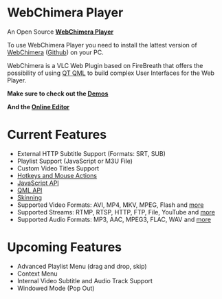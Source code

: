 WebChimera Player
==============

An Open Source <b><a href="https://www.webchimera.org/" target="_blank">WebChimera Player</a></b>

To use WebChimera Player you need to install the lattest version of <a href="http://sourceforge.net/projects/webchimera/" target="_blank">WebChimera</a> (<a href="https://github.com/RSATom/WebChimera" target="_blank">Github</a>) on your PC.

WebChimera is a VLC Web Plugin based on FireBreath that offers the possibility of using <a href="http://qt-project.org/" target="_blank">QT QML</a> to build complex User Interfaces for the Web Player.

<b>Make sure to check out the <a href="http://www.webchimera.org/demos/" target="_blank">Demos</a></b>

<b>And the <a href="http://editor.webchimera.org/default_skin" target="_blank">Online Editor</a></b>


Current Features
==============
- External HTTP Subtitle Support (Formats: SRT, SUB)
- Playlist Support (JavaScript or M3U File)
- Custom Video Titles Support
- <a href="http://wiki.webchimera.org/index.php?title=WebChimera_Player_Hotkeys" target="_blank">Hotkeys and Mouse Actions</a>
- <a href="http://wiki.webchimera.org/index.php?title=WebChimera_Player_JavaScript_API" target="_blank">JavaScript API</a>
- <a href="http://wiki.webchimera.org/index.php?title=WebChimera_Player_QML_API" target="_blank">QML API</a>
- <a href="http://wiki.webchimera.org/index.php?title=WebChimera_Player_Skinning" target="_blank">Skinning</a>
- Supported Video Formats: AVI, MP4, MKV, MPEG, Flash and <a href="http://www.videolan.org/vlc/features.php?cat=input" target="_blank">more</a>
- Supported Streams: RTMP, RTSP, HTTP, FTP, File, YouTube and <a href="http://www.videolan.org/vlc/features.php?cat=input" target="_blank">more</a>
- Supported Audio Formats: MP3, AAC, MPEG3, FLAC, WAV and <a href="http://www.videolan.org/vlc/features.php?cat=audio" target="_blank">more</a>


Upcoming Features
==============
- Advanced Playlist Menu (drag and drop, skip)
- Context Menu
- Internal Video Subtitle and Audio Track Support
- Windowed Mode (Pop Out)
